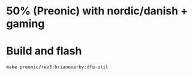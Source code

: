 # 50% (Preonic) with nordic/danish + gaming

# Build and flash
    make preonic/rev3:brianoverby:dfu-util